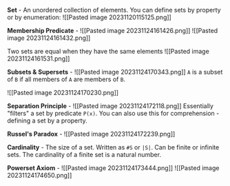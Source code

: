 **Set** - An unordered collection of elements.
You can define sets by property or by enumeration:
![[Pasted image 20231120115125.png]]

**Membership Predicate** - 
![[Pasted image 20231124161426.png]]
![[Pasted image 20231124161432.png]]

Two sets are equal when they have the same elements
![[Pasted image 20231124161531.png]]

**Subsets & Supersets** - 
![[Pasted image 20231124170343.png]]
`A` is a subset of `B` if all members of `A` are members of `B`.

![[Pasted image 20231124170230.png]]

**Separation Principle** - 
![[Pasted image 20231124172118.png]]
Essentially "filters" a set by predicate `P(x)`.
You can also use this for comprehension - defining a set by a property.

**Russel's Paradox** - 
![[Pasted image 20231124172239.png]]

**Cardinality** - The size of a set. Written as `#S` or `|S|`. Can be finite or infinite sets. The cardinality of a finite set is a natural number.

**Powerset Axiom** -
![[Pasted image 20231124173444.png]]
![[Pasted image 20231124174650.png]]